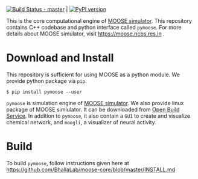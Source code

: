 [![Build Status - master](https://travis-ci.org/BhallaLab/moose-core.svg?branch=master)](https://travis-ci.org/BhallaLab/moose-core) | [![PyPI version](https://badge.fury.io/py/pymoose.svg)](https://badge.fury.io/py/pymoose)

This is the core computational engine of [MOOSE simulator](https://github.com/BhallaLab/moose). This repository contains
C++ codebase and python interface called `pymoose`. For more details about MOOSE simulator, visit https://moose.ncbs.res.in .

# Download and Install

This repository is sufficient for using MOOSE as a python module. We provide python package via `pip`.

    $ pip install pymoose --user 

`pymoose` is simulation engine of [MOOSE simulator](https://github.com/BhallaLab/moose). We also provide linux package of 
MOOSE simlulator. It can be downloaded from [Open Build Service](https://software.opensuse.org//download.html?project=home%3Amoose&package=moose). 
In addition to `pymoose`, it also contain a `GUI` to create and visualize chemical network, and `moogli`, a visualizer of neural activity.  

# Build 

To build `pymoose`, follow instructions given here at https://github.com/BhallaLab/moose-core/blob/master/INSTALL.md 

